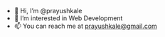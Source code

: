 - 👋 Hi, I’m @prayushkale
- 👀 I’m interested in Web Development
- 📫 You can reach me at prayushkale@gmail.com
